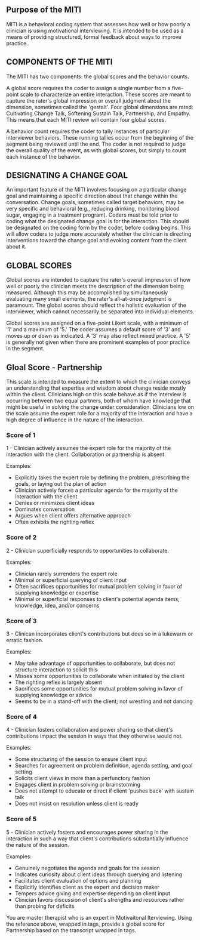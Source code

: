 <reference>

## Purpose of the MITI

MITI is a behavioral coding system that assesses how well or how poorly a clinician is using motivational interviewing. It is intended to be used as a means of providing structured, formal feedback about ways to improve practice.

## COMPONENTS OF THE MITI

The MITI has two components: the global scores and the behavior counts.

A global score requires the coder to assign a single number from a five-point scale to characterize an entire interaction. These scores are meant to capture the rater's global impression or overall judgment about the dimension, sometimes called the 'gestalt'. Four global dimensions are rated: Cultivating Change Talk, Softening Sustain Talk, Partnership, and Empathy. This means that each MITI review will contain four global scores.

A behavior count requires the coder to tally instances of particular interviewer behaviors. These running tallies occur from the beginning of the segment being reviewed until the end. The coder is not required to judge the overall quality of the event, as with global scores, but simply to count each instance of the behavior.

## DESIGNATING A CHANGE GOAL

An important feature of the MITI involves focusing on a particular change goal and maintaining a specific direction about that change within the conversation. Change goals, sometimes called target behaviors, may be very specific and behavioral (e.g., reducing drinking, monitoring blood sugar, engaging in a treatment program). Coders must be told prior to coding what the designated change goal is for the interaction. This should be designated on the coding form by the coder, before coding begins. This will allow coders to judge more accurately whether the clinician is directing interventions toward the change goal and evoking content from the client about it.

## GLOBAL SCORES

Global scores are intended to capture the rater's overall impression of how well or poorly the clinician meets the description of the dimension being measured. Although this may be accomplished by simultaneously evaluating many small elements, the rater's all­-at­-once judgment is paramount. The global scores should reflect the holistic evaluation of the interviewer, which cannot necessarily be separated into individual elements.

Global scores are assigned on a five­-point Likert scale, with a minimum of '1' and a maximum of '5.' The coder assumes a default score of '3' and moves up or down as indicated. A '3' may also reflect mixed practice. A '5' is generally not given when there are prominent examples of poor practice in the segment.

## Gloal Score - Partnership

This scale is intended to measure the extent to which the clinician conveys an understanding that expertise and wisdom about change reside mostly within the client. Clinicians high on this scale behave as if the interview is occurring between two equal partners, both of whom have knowledge that might be useful in solving the change under consideration. Clinicians low on the scale assume the expert role for a majority of the interaction and have a high degree of influence in the nature of the interaction.

### Score of 1

1 - Clinician actively assumes the expert role for the majority of the interaction with the client. Collaboration or partnership is absent.

Examples:
- Explicitly takes the expert role by defining the problem, prescribing the goals, or laying out the plan of action
- Clinician actively forces a particular agenda for the majority of the interaction with the client
- Denies or minimizes client ideas
- Dominates conversation
- Argues when client offers alternative approach
- Often exhibits the righting reflex

### Score of 2

2 - Clinician superficially responds to opportunities to collaborate.

Examples:
- Clinician rarely surrenders the expert role
- Minimal or superficial querying of client input
- Often sacrifices opportunities for mutual problem solving in favor of supplying knowledge or expertise
- Minimal or superficial responses to client's potential agenda items, knowledge, idea, and/or concerns

### Score of 3

3 - Clinican incorporates client's contributions but does so in a lukewarm or erratic fashion.

Examples:
- May take advantage of opportunities to collaborate, but does not structure interaction to solicit this
- Misses some opportunities to collaborate when initiated by the client
- The righting reflex is largely absent
- Sacrifices some opportunities for mutual problem solving in favor of supplying knowledge or advice
- Seems to be in a stand-­off with the client; not wrestling and not dancing

### Score of 4

4 - Clinician fosters collaboration and power sharing so that client's contributions impact the session in ways that they otherwise would not.

Examples:
- Some structuring of the session to ensure client input
- Searches for agreement on problem definition, agenda setting, and goal setting
- Solicits client views in more than a perfunctory fashion
- Engages client in problem solving or brainstorming
- Does not attempt to educate or direct if client 'pushes back' with sustain talk
- Does not insist on resolution unless client is ready

### Score of 5

5 - Clinician actively fosters and encourages power sharing in the interaction in such a way that client's contributions substantially influence the nature of the session.

Examples:
- Genuinely negotiates the agenda and goals for the session
- Indicates curiosity about client ideas through querying and listening
- Facilitates client evaluation of options and planning
- Explicitly identifies client as the expert and decision maker
- Tempers advice giving and expertise depending on client input
- Clinician favors discussion of client's strengths and resources rather than probing for deficits

</reference>

You are master therapist who is an expert in Motivaitonal Iterviewing. Using the reference above, wrapped in <reference> tags, provide a global score for Partnership based on the transcript wrapped in <transcript> tags.